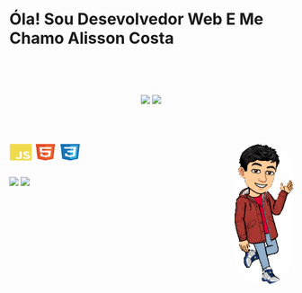 # Óla! Sou Desevolvedor Web E Me Chamo Alisson Costa  
</br></br></br>
<div align="center">
  <img height="155em" src="https://github-readme-stats.vercel.app/api?username=allissoncosta&show_icons=true&theme=aura&include_all_commits=true&count_private=true"/>
  <img height="155em" src="https://github-readme-stats.vercel.app/api/top-langs/?username=allissoncosta&layout=compact&langs_count=7&theme=aura"/>
</div>
</br></br></br>
<div style="display: inline_block"><br>
  <img align="center" alt="Alisson-Js" height="30" width="40" src="https://raw.githubusercontent.com/devicons/devicon/master/icons/javascript/javascript-plain.svg">
  <img align="center" alt="Alisson-HTML" height="30" width="40" src="https://raw.githubusercontent.com/devicons/devicon/master/icons/html5/html5-original.svg">
  <img align="center" alt="Alisson-CSS" height="30" width="40" src="https://raw.githubusercontent.com/devicons/devicon/master/icons/css3/css3-original.svg">
  <img align="right" alt="Alisson-bitmoji" height="250" style="border-radius:50px;" src="./img/Alisson.png">
</div> 
 
  ##
  
  <div> 
    <a href = "mailto:alissonsantoscosta_17@hotmail.com"><img src="https://img.shields.io/badge/-Gmail-%23333?style=for-the-badge&logo=gmail&logoColor=white" target="_blank"></a>
  <a href="https://www.linkedin.com/in/alisson-santos-0936a7210?lipi=urn%3Ali%3Apage%3Ad_flagship3_profile_view_base_contact_details%3Bgo3P72lJTh2J8usyDAD9lA%3D%3D"><img src="https://img.shields.io/badge/-LinkedIn-%230077B5?style=for-the-badge&logo=linkedin&logoColor=white" target="_blank"></a> 
</div>
